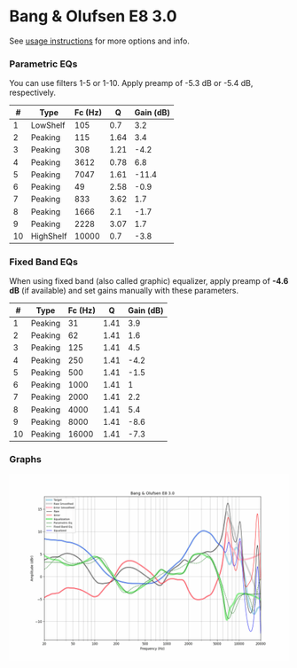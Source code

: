 # Bang & Olufsen E8 3.0
See [usage instructions](https://github.com/jaakkopasanen/AutoEq#usage) for more options and info.

### Parametric EQs
You can use filters 1-5 or 1-10. Apply preamp of -5.3 dB or -5.4 dB, respectively.

|   # | Type      |   Fc (Hz) |    Q |   Gain (dB) |
|-----|-----------|-----------|------|-------------|
|   1 | LowShelf  |       105 | 0.7  |         3.2 |
|   2 | Peaking   |       115 | 1.64 |         3.4 |
|   3 | Peaking   |       308 | 1.21 |        -4.2 |
|   4 | Peaking   |      3612 | 0.78 |         6.8 |
|   5 | Peaking   |      7047 | 1.61 |       -11.4 |
|   6 | Peaking   |        49 | 2.58 |        -0.9 |
|   7 | Peaking   |       833 | 3.62 |         1.7 |
|   8 | Peaking   |      1666 | 2.1  |        -1.7 |
|   9 | Peaking   |      2228 | 3.07 |         1.7 |
|  10 | HighShelf |     10000 | 0.7  |        -3.8 |

### Fixed Band EQs
When using fixed band (also called graphic) equalizer, apply preamp of **-4.6 dB** (if available) and set gains manually with these parameters.

|   # | Type    |   Fc (Hz) |    Q |   Gain (dB) |
|-----|---------|-----------|------|-------------|
|   1 | Peaking |        31 | 1.41 |         3.9 |
|   2 | Peaking |        62 | 1.41 |         1.6 |
|   3 | Peaking |       125 | 1.41 |         4.5 |
|   4 | Peaking |       250 | 1.41 |        -4.2 |
|   5 | Peaking |       500 | 1.41 |        -1.5 |
|   6 | Peaking |      1000 | 1.41 |         1   |
|   7 | Peaking |      2000 | 1.41 |         2.2 |
|   8 | Peaking |      4000 | 1.41 |         5.4 |
|   9 | Peaking |      8000 | 1.41 |        -8.6 |
|  10 | Peaking |     16000 | 1.41 |        -7.3 |

### Graphs
![](./Bang%20&%20Olufsen%20E8%203.0.png)
